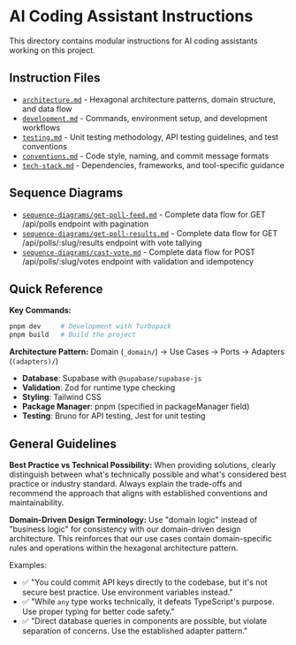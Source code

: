 # AI Coding Assistant Instructions

This directory contains modular instructions for AI coding assistants working on this project.

## Instruction Files

- [`architecture.md`](./architecture.md) - Hexagonal architecture patterns, domain structure, and data flow
- [`development.md`](./development.md) - Commands, environment setup, and development workflows
- [`testing.md`](./testing.md) - Unit testing methodology, API testing guidelines, and test conventions
- [`conventions.md`](./conventions.md) - Code style, naming, and commit message formats
- [`tech-stack.md`](./tech-stack.md) - Dependencies, frameworks, and tool-specific guidance

## Sequence Diagrams

- [`sequence-diagrams/get-poll-feed.md`](./sequence-diagrams/get-poll-feed.md) - Complete data flow for GET /api/polls endpoint with pagination
- [`sequence-diagrams/get-poll-results.md`](./sequence-diagrams/get-poll-results.md) - Complete data flow for GET /api/polls/:slug/results endpoint with vote tallying
- [`sequence-diagrams/cast-vote.md`](./sequence-diagrams/cast-vote.md) - Complete data flow for POST /api/polls/:slug/votes endpoint with validation and idempotency

## Quick Reference

**Key Commands:**

```bash
pnpm dev     # Development with Turbopack
pnpm build   # Build the project
```

**Architecture Pattern:**
Domain (`_domain/`) → Use Cases → Ports → Adapters (`(adapters)/`)

- **Database**: Supabase with `@supabase/supabase-js`
- **Validation**: Zod for runtime type checking
- **Styling**: Tailwind CSS
- **Package Manager**: pnpm (specified in packageManager field)
- **Testing**: Bruno for API testing, Jest for unit testing

## General Guidelines

**Best Practice vs Technical Possibility:**
When providing solutions, clearly distinguish between what's technically possible and what's considered best practice or industry standard. Always explain the trade-offs and recommend the approach that aligns with established conventions and maintainability.

**Domain-Driven Design Terminology:**
Use "domain logic" instead of "business logic" for consistency with our domain-driven design architecture. This reinforces that our use cases contain domain-specific rules and operations within the hexagonal architecture pattern.

Examples:

- ✅ "You could commit API keys directly to the codebase, but it's not secure best practice. Use environment variables instead."
- ✅ "While `any` type works technically, it defeats TypeScript's purpose. Use proper typing for better code safety."
- ✅ "Direct database queries in components are possible, but violate separation of concerns. Use the established adapter pattern."
